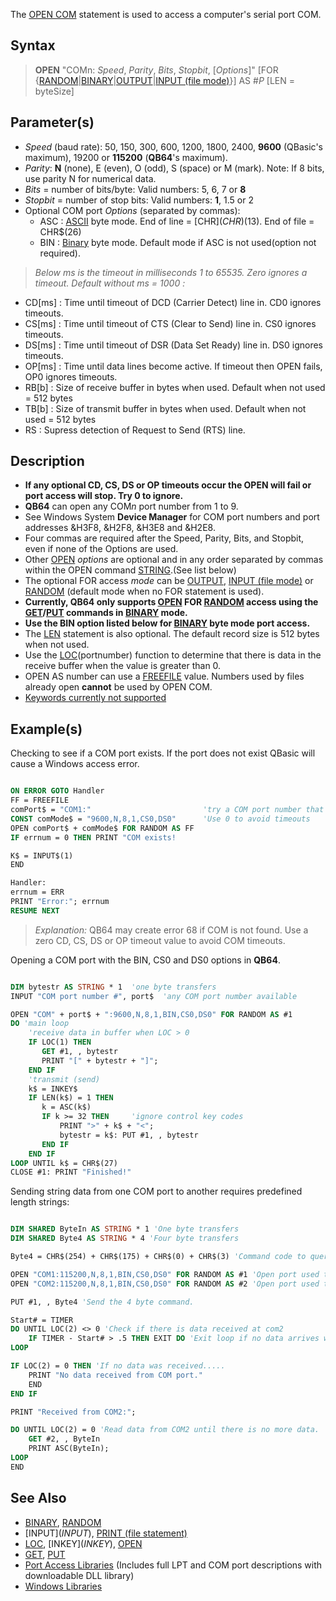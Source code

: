 The [OPEN COM](OPEN-COM) statement is used to access a computer's serial port COM.

## Syntax

> **OPEN** "COMn: *Speed*, *Parity*, *Bits*, *Stopbit*, [*Options*]" [FOR {[RANDOM](RANDOM)|[BINARY](BINARY)|[OUTPUT](OUTPUT)|[INPUT (file mode)](INPUT-(file-mode))}] AS #*P* [LEN = byteSize]

## Parameter(s)

* *Speed* (baud rate): 50, 150, 300, 600, 1200, 1800, 2400, **9600** (QBasic's maximum), 19200 or **115200** (**QB64**'s maximum).
* *Parity*: **N** (none), E (even), O (odd), S (space) or M (mark). Note: If 8 bits, use parity N for numerical data.
* *Bits* = number of bits/byte: Valid numbers: 5, 6, 7 or **8**
* *Stopbit* = number of stop bits: Valid numbers: **1**, 1.5 or 2
* Optional COM port *Options* (separated by commas):
  * ASC : [ASCII](ASCII) byte mode. End of line = [CHR$](CHR$)(13). End of file = CHR$(26)
  * BIN : [Binary](Binary) byte mode. Default mode if ASC is not used(option not required).
> *Below ms is the timeout in milliseconds 1 to 65535. Zero ignores a timeout. Default without ms = 1000 :*
  * CD[ms] : Time until timeout of DCD (Carrier Detect) line in. CD0 ignores timeouts.
  * CS[ms] : Time until timeout of CTS (Clear to Send) line in. CS0 ignores timeouts.
  * DS[ms] : Time until timeout of DSR (Data Set Ready) line in. DS0 ignores timeouts.
  * OP[ms] : Time until data lines become active. If timeout then OPEN fails, OP0 ignores timeouts.
  * RB[b] : Size of receive buffer in bytes when used. Default when not used = 512 bytes
  * TB[b] : Size of transmit buffer in bytes when used. Default when not used = 512 bytes
  * RS  : Supress detection of Request to Send (RTS) line.

## Description

* **If any optional CD, CS, DS or OP timeouts occur the OPEN will fail or port access will stop. Try 0 to ignore.**		   
* **QB64** can open any COM*n* port number from 1 to 9.
* See Windows System **Device Manager** for COM port numbers and port addresses &H3F8, &H2F8, &H3E8 and &H2E8.
* Four commas are required after the Speed, Parity, Bits, and Stopbit, even if none of the Options are used.
* Other [OPEN](OPEN) *options* are optional and in any order separated by commas within the OPEN command [STRING](STRING).(See list below)
* The optional FOR access *mode* can be [OUTPUT](OUTPUT), [INPUT (file mode)](INPUT-(file-mode)) or [RANDOM](RANDOM) (default mode when no FOR statement is used). 
* **Currently, QB64 only supports [OPEN](OPEN) FOR [RANDOM](RANDOM) access using the [GET](GET)/[PUT](PUT) commands in [BINARY](BINARY) mode.**
* **Use the BIN option listed below for [BINARY](BINARY) byte mode port access.**
* The [LEN](LEN) statement is also optional. The default record size is 512 bytes when not used.
* Use the [LOC](LOC)(portnumber) function to determine that there is data in the receive buffer when the value is greater than 0.
* OPEN AS number can use a [FREEFILE](FREEFILE) value. Numbers used by files already open **cannot** be used by OPEN COM.
* [Keywords currently not supported](Keywords-currently-not-supported-by-QB64)

## Example(s)

Checking to see if a COM port exists. If the port does not exist QBasic will cause a Windows access error. 

```vb

ON ERROR GOTO Handler 
FF = FREEFILE
comPort$ = "COM1:"                         'try a COM port number that does not exist
CONST comMode$ = "9600,N,8,1,CS0,DS0"      'Use 0 to avoid timeouts 
OPEN comPort$ + comMode$ FOR RANDOM AS FF 
IF errnum = 0 THEN PRINT "COM exists!

K$ = INPUT$(1) 
END 

Handler: 
errnum = ERR 
PRINT "Error:"; errnum
RESUME NEXT 

```

> *Explanation:* QB64 may create error 68 if COM is not found. Use a zero CD, CS, DS or OP timeout value to avoid COM timeouts.

Opening a COM port with the BIN, CS0 and DS0 options in **QB64**.

```vb

DIM bytestr AS STRING * 1  'one byte transfers
INPUT "COM port number #", port$  'any COM port number available

OPEN "COM" + port$ + ":9600,N,8,1,BIN,CS0,DS0" FOR RANDOM AS #1
DO 'main loop
    'receive data in buffer when LOC > 0
    IF LOC(1) THEN 
       GET #1, , bytestr
       PRINT "[" + bytestr + "]";
    END IF
    'transmit (send)
    k$ = INKEY$  
    IF LEN(k$) = 1 THEN
       k = ASC(k$)
       IF k >= 32 THEN     'ignore control key codes
           PRINT ">" + k$ + "<";
           bytestr = k$: PUT #1, , bytestr
       END IF
    END IF
LOOP UNTIL k$ = CHR$(27)
CLOSE #1: PRINT "Finished!" 

```

Sending string data from one COM port to another requires predefined length strings:

```vb

DIM SHARED ByteIn AS STRING * 1 'One byte transfers
DIM SHARED Byte4 AS STRING * 4 'Four byte transfers

Byte4 = CHR$(254) + CHR$(175) + CHR$(0) + CHR$(3) 'Command code to query all 4 banks of switch input board.

OPEN "COM1:115200,N,8,1,BIN,CS0,DS0" FOR RANDOM AS #1 'Open port used to send commands.
OPEN "COM2:115200,N,8,1,BIN,CS0,DS0" FOR RANDOM AS #2 'Open port used to receive commands.

PUT #1, , Byte4 'Send the 4 byte command.

Start# = TIMER
DO UNTIL LOC(2) <> 0 'Check if there is data received at com2
    IF TIMER - Start# > .5 THEN EXIT DO 'Exit loop if no data arrives within .5 seconds.
LOOP

IF LOC(2) = 0 THEN 'If no data was received.....
    PRINT "No data received from COM port."
    END
END IF

PRINT "Received from COM2:";

DO UNTIL LOC(2) = 0 'Read data from COM2 until there is no more data.
    GET #2, , ByteIn
    PRINT ASC(ByteIn);
LOOP
END 

```

## See Also

* [BINARY](BINARY), [RANDOM](RANDOM) 
* [INPUT$](INPUT$), [PRINT (file statement)](PRINT-(file-statement))
* [LOC](LOC), [INKEY$](INKEY$), [OPEN](OPEN)
* [GET](GET), [PUT](PUT)
* [Port Access Libraries](Port-Access-Libraries) (Includes full LPT and COM port descriptions with downloadable DLL library)
* [Windows Libraries](Windows-Libraries)

